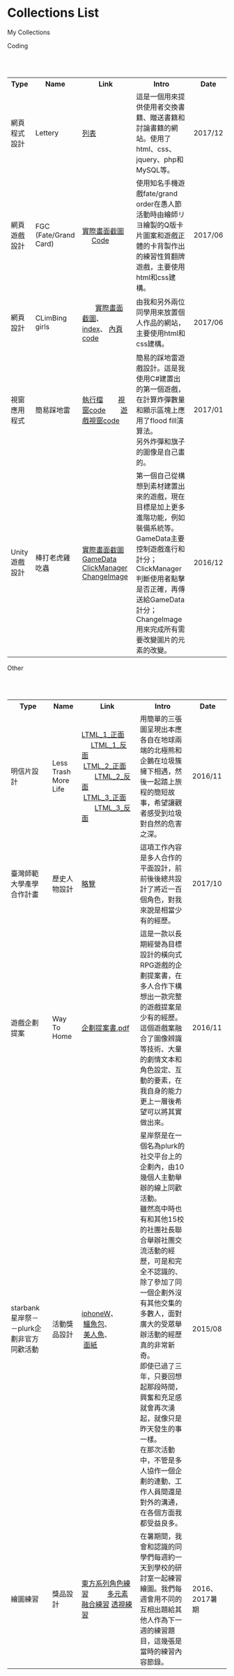 # Collections List
My Collections

Coding
<table>
  <tr>
    <th>Type</th>
    <th>Name</th>
    <th>Link</th>
    <th>Intro</th>
    <th>Date</th>
  </tr>
  <tr>
      <td>網頁程式設計</td>
      <td>Lettery</td>
      <td><a href="Lettery_index.md">列表</a></td>
      <td>這是一個用來提供使用者交換書籍、贈送書籍和討論書籍的網站。使用了html、css、jquery、php和MySQL等。</td>
      <td>2017/12</td>
   </tr>  
  <tr>
      <td>網頁遊戲設計</td>
      <td>FGC (Fate/Grand Card)</td>
      <td><p>
        <a href="https://images.plurk.com/5YGc4Tc5N1RjeHBSCaZz.jpg">實際畫面截圖</a>
        <a href="https://www.codepile.net/pile/YMbkpLQ7">Code</a>
        </p></td>
      <td>使用知名手機遊戲fate/grand order在愚人節活動時由繪師リヨ繪製的Q版卡片圖案和遊戲正體的卡背製作出的練習性質翻牌遊戲，主要使用html和css建構。</td>
      <td>2017/06</td>
   </tr>
  <tr>
      <td>網頁設計</td>
      <td>CLimBing girls</td>
      <td><p>
        <a href="https://images.plurk.com/1cDXl0qdk1PaGaGACaZz.jpg">實際畫面截圖</a>、
        <a href="https://www.codepile.net/pile/QLbKRMnR">index</a>、
        <a href="https://www.codepile.net/pile/Vg7K3Lgw">內頁code</a>
        </p></td>
      <td>由我和另外兩位同學用來放置個人作品的網站，主要使用html和css建構。</td>
      <td>2017/06</td>
   </tr> 
  <tr>
      <td>視窗應用程式</td>
      <td>簡易踩地雷</td>
      <td><p>
        <a href="https://drive.google.com/open?id=1GS_XwNFrr4r2xz6tEZzPCZ2XuSG3vk1z">執行檔</a>
        <a href="https://www.codepile.net/pile/y28jBkOn">視窗code</a>
        <a href="https://www.codepile.net/pile/PyzlG2E7">遊戲視窗code</a>
        </p></td>
      <td>簡易的踩地雷遊戲設計。這是我使用C#建置出的第一個遊戲，在計算炸彈數量和顯示區塊上應用了flood fill演算法。<br>另外炸彈和旗子的圖像是自己畫的。</td>
      <td>2017/01</td>
  </tr>  
  <tr>
      <td>Unity遊戲設計</td>
      <td>棒打老虎雞吃蟲</td>
      <td><p>
        <a href="https://images.plurk.com/1k8AKOJlMR9AngX7CaZz.jpg">實際畫面截圖</a>
        <a href="https://www.codepile.net/pile/JY6JZGYX">GameData</a>
        <a href="https://www.codepile.net/pile/ag3wVngE">ClickManager</a>
        <a href="https://www.codepile.net/pile/vGvyVp96">ChangeImage</a>
        </p></td>
      <td>第一個自己從構想到素材建置出來的遊戲，現在目標是加上更多進階功能，例如裝備系統等。<br>GameData主要控制遊戲進行和計分；ClickManager判斷使用者點擊是否正確，再傳送給GameData計分；ChangeImage用來完成所有需要改變圖片的元素的改變。</td>
      <td>2016/12</td>
   </tr>
</table>

Other
<table>
  <tr>
    <th>Type</th>
    <th>Name</th>
    <th>Link</th>
    <th>Intro</th>
    <th>Date</th>
  </tr>
  <tr>
      <td>明信片設計</td>
      <td>Less Trash More Life</td>
      <td><p>
          <a href="https://drive.google.com/open?id=1lMMbO-yBPcVhQbkwdk4kubBgIPCJwgg6">LTML_1_正面</a>
          <a href="https://drive.google.com/open?id=1fZdYyhpIWEx38UUkZFppyptfVg83_NCC">LTML_1_反面</a>
          <a href="https://drive.google.com/open?id=1hroH5rOeskvnI2EfZBGv2xmw4f0d4sQP">LTML_2_正面</a>
          <a href="https://drive.google.com/open?id=10gW6Hw3xrGmxIVfZVM-w5T2e7O6R6Qhc">LTML_2_反面</a>
          <a href="https://drive.google.com/open?id=1v_0pgE52k_CsLfb6SvXAeOJhRIHDq1nJ">LTML_3_正面</a>
          <a href="https://drive.google.com/open?id=1AoJ-vmC0-wffUM-1QlrLe4-fKDq4IdqO">LTML_3_反面</a>
        </p></td>
      <td>用簡單的三張圖呈現出本應各自在地球兩端的北極熊和企鵝在垃圾簇擁下相遇，然後一起踏上旅程的簡短故事，希望讓觀者感受到垃圾對自然的危害之深。</td>
      <td>2016/11</td>
   </tr>
  <tr>
      <td>臺灣師範大學產學合作計畫</td>
      <td>歷史人物設計</td>
      <td><a href="https://drive.google.com/open?id=1m_zhFD0j7RfMW8_vtpuHdJxcIGZWfykX">略覽</a><br></td>
      <td>這項工作內容是多人合作的平面設計，前前後後總共設計了將近一百個角色，對我來說是相當少有的經歷。</td>
      <td>2017/10</td>
   </tr>
  <tr>
      <td>遊戲企劃提案</td>
      <td>Way To Home</td>
      <td><a href="https://drive.google.com/open?id=1cnOHtnuPHxycO9hDGDx6PJ6CzUrUKUcS">企劃提案書.pdf</a><br></td>
      <td>這是一款以長期經營為目標設計的橫向式RPG遊戲的企劃提案書，在多人合作下構想出一款完整的遊戲提案是少有的經歷。<br>這個遊戲案融合了圖像辨識等技術、大量的劇情文本和角色設定、互動的要素，在我自身的能力更上一層後希望可以將其實做出來。</td>
      <td>2016/11</td>
   </tr>
  <tr>
      <td>starbank星岸祭－－plurk企劃非官方同歡活動</td>
      <td>活動獎品設計</td>
      <td><p>
        <a href="https://drive.google.com/open?id=1HbEmGdn9nzW30fp7FKljZ8n8NX4N22_s">iphoneW</a>、
          <a href="https://drive.google.com/open?id=19XXXZ1TdtfwkUiPEc2nP68SnAyOqhew3">鱷魚包</a>、
          <a href="https://drive.google.com/open?id=1c1em65Xgs1csXJEJi5x4yaVHRAjoK8mb">美人魚</a>、
          <a href="https://drive.google.com/open?id=1RZH2K1RgIqEg9_eG-pfefVZV8ntYDx1s">面紙</a>
        </p></td>
      <td>星岸祭是在一個名為plurk的社交平台上的企劃內，由10幾個人主動舉辦的線上同歡活動。<br>雖然高中時也有和其他15校的社團社長聯合舉辦社團交流活動的經歷，可是和完全不認識的、除了參加了同一個企劃外沒有其他交集的多數人，面對廣大的受眾舉辦活動的經歷真的非常新奇。<br>即使已過了三年，只要回想起那段時間，興奮和充足感就會再次湧起，就像只是昨天發生的事一樣。<br>在那次活動中，不管是多人協作一個企劃的連動、工作人員間還是對外的溝通，在各個方面我都受益良多。</td>
      <td>2015/08</td>
   </tr>
  <tr>
      <td>繪圖練習</td>
      <td>獎品設計</td>
      <td><p>
          <a href="https://drive.google.com/open?id=1K4yhyCbE_Lz-rUCwlaLoLtZ_BFN7wtQa">東方系列角色練習</a>
          <a href="https://drive.google.com/open?id=1bRjmn_nZ0CHux7MPRcQpyWK0HN4-fn4n">多元素融合練習</a>
        <a href="https://drive.google.com/open?id=1HY1lPLvRK-DcOiL6HRu-2VGTkvvL3k5E">透視練習</a>
        </p></td>
      <td>在暑期間，我會和認識的同學們每週約一天到學校的研討室一起練習繪圖。我們每週會用不同的互相出題給其他人作為下一週的練習題目，這幾張是當時的練習內容節錄。</td>
      <td>2016、2017暑期</td>
   </tr>
</table>
